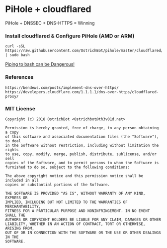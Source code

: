 # PiHole + cloudflared
PiHole + DNSSEC + DNS-HTTPS = Winning

### Install cloudflared & Configure PiHole (AMD or ARM)
```
curl -sSL https://raw.githubusercontent.com/OstrichBot/pihole/master/cloudflared/install.sh | sudo bash
```
[Piping to bash can be Dangerous!](https://pi-hole.net/2016/07/25/curling-and-piping-to-bash/)

### References
```
https://bendews.com/posts/implement-dns-over-https/
https://developers.cloudflare.com/1.1.1.1/dns-over-https/cloudflared-proxy/
```

### MIT License 
```
Copyright (c) 2018 OstrichBot <Ostrichbot@th3v01d.net>

Permission is hereby granted, free of charge, to any person obtaining a copy
of this software and associated documentation files (the "Software"), to deal
in the Software without restriction, including without limitation the rights
to use, copy, modify, merge, publish, distribute, sublicense, and/or sell
copies of the Software, and to permit persons to whom the Software is
furnished to do so, subject to the following conditions:

The above copyright notice and this permission notice shall be included in all
copies or substantial portions of the Software.

THE SOFTWARE IS PROVIDED "AS IS", WITHOUT WARRANTY OF ANY KIND, EXPRESS OR
IMPLIED, INCLUDING BUT NOT LIMITED TO THE WARRANTIES OF MERCHANTABILITY,
FITNESS FOR A PARTICULAR PURPOSE AND NONINFRINGEMENT. IN NO EVENT SHALL THE
AUTHORS OR COPYRIGHT HOLDERS BE LIABLE FOR ANY CLAIM, DAMAGES OR OTHER
LIABILITY, WHETHER IN AN ACTION OF CONTRACT, TORT OR OTHERWISE, ARISING FROM,
OUT OF OR IN CONNECTION WITH THE SOFTWARE OR THE USE OR OTHER DEALINGS IN THE
SOFTWARE.
```
